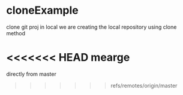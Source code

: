 # cloneExample
clone git proj in local
we are creating the local repository using clone method

<<<<<<< HEAD
mearge
=======

directly from master
>>>>>>> refs/remotes/origin/master
